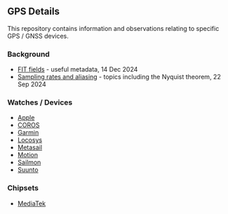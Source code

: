 ## GPS Details

This repository contains information and observations relating to specific GPS / GNSS devices.



### Background

- [FIT fields](general/fit/README.md) - useful metadata, 14 Dec 2024
- [Sampling rates and aliasing](general/aliasing/README.md) - topics including the Nyquist theorem, 22 Sep 2024



### Watches / Devices

- [Apple](devices/apple/README.md)
- [COROS](devices/coros/README.md)
- [Garmin](devices/garmin/README.md)
- [Locosys](devices/locosys/README.md)
- [Metasail](devices/metasail/README.md)
- [Motion](devices/motion/README.md)
- [Sailmon](devices/sailmon/README.md)
- [Suunto](devices/suunto/README.md)



### Chipsets

- [MediaTek](chipsets/mediatek/README.md)